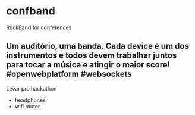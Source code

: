 # confband
RockBand for conferences

Um auditório, uma banda. Cada device é um dos instrumentos e todos devem trabalhar juntos para tocar a música e atingir o maior score! #openwebplatform #websockets
- 

Levar pro hackathon
- headphones
- wifi router
